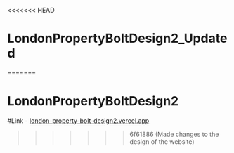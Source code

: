 <<<<<<< HEAD
# LondonPropertyBoltDesign2_Updated
=======
# LondonPropertyBoltDesign2
#Link - [london-property-bolt-design2.vercel.app](https://london-property-bolt-design.vercel.app/)
>>>>>>> 6f61886 (Made changes to the design of the website)
